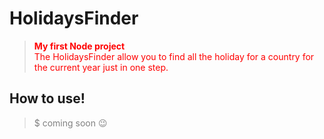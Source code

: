 # HolidaysFinder

> <font color="Red"> <b> My first Node project </b>  
>The HolidaysFinder allow you to find all the holiday for a country for the current year just in one step. </font>


## How to use!

> <font color="gray"> $ coming soon  😉 </font>